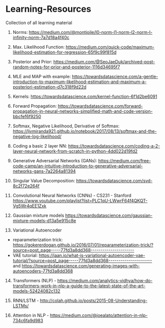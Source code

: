 # Learning-Resources
Collection of all learning material


1. Norms: https://medium.com/@montjoile/l0-norm-l1-norm-l2-norm-l-infinity-norm-7a7d18a4f40c

2. Max. Likelihood Function: https://medium.com/quick-code/maximum-likelihood-estimation-for-regression-65f9c99f815d

3. Posterior and Prior: https://medium.com/@SeoJaeDuk/archived-post-random-notes-for-prior-and-posterior-1116d34695f7

4. MLE and MAP with example:
https://towardsdatascience.com/a-gentle-introduction-to-maximum-likelihood-estimation-and-maximum-a-posteriori-estimation-d7c318f9d22d

5. Kernels: https://towardsdatascience.com/kernel-function-6f1d2be6091

6. Forward Propagation: https://towardsdatascience.com/forward-propagation-in-neural-networks-simplified-math-and-code-version-bbcfef6f9250

7. Softmax, Negative Likelihood, Derivative of Softmax: https://ljvmiranda921.github.io/notebook/2017/08/13/softmax-and-the-negative-log-likelihood/

8. Coding a basic 2 layer NN: https://towardsdatascience.com/coding-a-2-layer-neural-network-from-scratch-in-python-4dd022d19fd2

9. Generative Adversarial Networks (GANs): https://medium.com/free-code-camp/an-intuitive-introduction-to-generative-adversarial-networks-gans-7a2264a81394

10. Singular Value Decomposition: https://towardsdatascience.com/svd-8c2f72e264f

11. Convolutional Neural Networks (CNNs) - CS231 - Stanford
https://www.youtube.com/playlist?list=PLC1qU-LWwrF64f4QKQT-Vg5Wr4qEE1Zxk

12. Gaussian mixture models
https://towardsdatascience.com/gaussian-mixture-models-d13a5e915c8e

13. Variational Autoencoder
 - reparameterization trick: https://gokererdogan.github.io/2016/07/01/reparameterization-trick/?source=post_page-----77fd3a8dd368----------------------
 - VAE tutorial: https://jaan.io/what-is-variational-autoencoder-vae-tutorial/?source=post_page-----77fd3a8dd368----------------------
 and
 https://towardsdatascience.com/generating-images-with-autoencoders-77fd3a8dd368
 
 14. Transformers (NLP) - https://medium.com/analytics-vidhya/how-do-transformers-work-in-nlp-a-guide-to-the-latest-state-of-the-art-models-52424082c132
 
 15. RNN/LSTM - http://colah.github.io/posts/2015-08-Understanding-LSTMs/
 
 16. Attention in NLP - https://medium.com/@joealato/attention-in-nlp-734c6fa9d983
